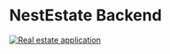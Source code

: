 # NestEstate Backend
[![Real estate application](https://github.com/SEF-Rwanda/NestEstate_backend/actions/workflows/testing.yml/badge.svg)](https://github.com/SEF-Rwanda/NestEstate_backend/actions/workflows/testing.yml)


